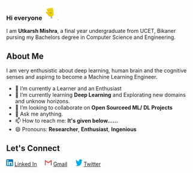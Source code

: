 ### Hi everyone <img src="/images/source.gif" width="40" height="40" />

I am **Utkarsh Mishra**, a final year undergraduate from UCET, Bikaner pursing my Bachelors degree in Computer Science and Engineering.

## About Me

I am very enthusistic about deep learning, human brain and the cognitive senses and aspirng to become a Machine Learning Engineer.

- 🔭 I’m currently a Learner and an Enthusiast
- 🌱 I’m currently learning **Deep Learning** and Explorating new domains and unknow horizons. 
- 👯 I’m looking to collaborate on **Open Sourceed ML/ DL Projects**
- 💬 Ask me anything.
- 📫 How to reach me: **It's given below......**
- 😄 Pronouns: **Researcher**, **Enthusiast**, **Ingenious**


## Let's Connect

<img src="/images/linkedin.png" alt="logo" width="18" height="18"/> [Linked In](https://www.linkedin.com/in/um07/) &emsp; <img src="/images/gmail.png" alt="logo" width="18" height="18"/> [Gmail](utkarsh.um07@gmail.com) &emsp; <img src="/images/twitter.png" alt="logo" width="18" height="18"/> [Twitter](https://twitter.com/Utkarsh10016500)

